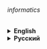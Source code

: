 ###### informatics

<details><summary> 
<strong>English</strong>
</summary>

# Informatics

## School homeworks and classworks

<details><summary> 
<strong>Instructions for use html-to-pdf.py</strong>
</summary>

##### Don't forget to install «requirements.txt».
```commandline
pip install -r requirements.txt
```

##### Example of running a script to convert a web page to PDF:
```commandline
python html-to-pdf.py --input https://github.com/notjik --output output.pdf --mode url
```

##### Example of running a script to convert a local HTML file to PDF:
```commandline
python html-to-pdf.py --input input.html --output output.pdf --mode local
```

###### Taken from [stackoverflow](https://stackoverflow.com/questions/63382399/how-to-convert-a-local-html-file-to-pdf-using-pyqt5) and upgraded.

</details>

---

###### Teacher – [@SergeyGoryainov](https://github.com/SergeyGoryainov).
###### Thanks to [Konstantin Polyakov's website](https://kpolyakov.spb.ru).

</details>

<details><summary> 
<strong>Русский</strong>
</summary>

# Информатика

## Школьные домашние задания и классные работы

<details><summary> 
<strong>Инструкция к использованию html-to-pdf.py</strong>
</summary>

##### Не забудьте установить «requirements.txt». 
```commandline
pip install -r requirements.txt
```

##### Пример запуска скрипта для преобразования веб-страницы в PDF:
```commandline
python html-to-pdf.py --input https://github.com/notjik --output output.pdf --mode url
```

##### Пример запуска скрипта для преобразования локального HTML-файла в PDF:
```commandline
python html-to-pdf.py --input input.html --output output.pdf --mode local
```

###### Взято со [stackoverflow](https://stackoverflow.com/questions/63382399/how-to-convert-a-local-html-file-to-pdf-using-pyqt5) и модернизированно.

</details>

---

###### Преподаватель – [@SergeyGoryainov](https://github.com/SergeyGoryainov).
###### Спасибо сайту [Константина Полякова](https://kpolyakov.spb.ru).

</details>